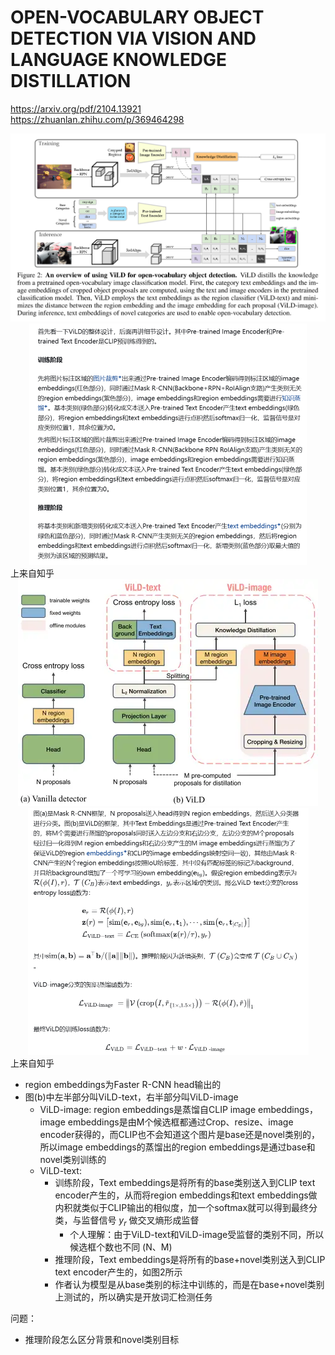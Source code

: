 # OPEN-VOCABULARY OBJECT DETECTION VIA VISION AND LANGUAGE KNOWLEDGE DISTILLATION
https://arxiv.org/pdf/2104.13921  
https://zhuanlan.zhihu.com/p/369464298

<center><img src=../images/image-52.png style="zoom:50%"></center>
<center><img src=../images/image-55.png style="zoom:50%"></center>
上来自知乎  

<center><img src=../images/image-54.png style="zoom:100%"></center>
<center><img src=../images/image-53.png style="zoom:50%"></center>
上来自知乎  

- region embeddings为Faster R-CNN head输出的
- 图(b)中左半部分叫ViLD-text，右半部分叫ViLD-image
  - ViLD-image: region embeddings是蒸馏自CLIP image embeddings，image embeddings是由M个候选框都通过Crop、resize、image encoder获得的，而CLIP也不会知道这个图片是base还是novel类别的，所以image embeddings的蒸馏出的region embeddings是通过base和novel类别训练的
  - ViLD-text: 
    - 训练阶段，Text embeddings是将所有的base类别送入到CLIP text encoder产生的，从而将region embeddings和text embeddings做内积就类似于CLIP输出的相似度，加一个softmax就可以得到最终分类，与监督信号 $y_r$ 做交叉熵形成监督
      - 个人理解：由于ViLD-text和ViLD-image受监督的类别不同，所以候选框个数也不同 (N、M)
    - 推理阶段，Text embeddings是将所有的base+novel类别送入到CLIP text encoder产生的，如图2所示
    - 作者认为模型是从base类别的标注中训练的，而是在base+novel类别上测试的，所以确实是开放词汇检测任务

问题：
- 推理阶段怎么区分背景和novel类别目标
